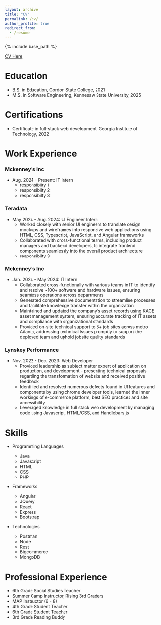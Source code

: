 ```yaml
---
layout: archive
title: "CV"
permalink: /cv/
author_profile: true
redirect_from:
  - /resume
---
```


{% include base_path %}

[CV Here](https://docs.google.com/document/d/1K9eIQ0heDLvsBsbeaVNY6f5b5yzQbfg5tw6a1BEO_MM/edit?usp=sharing)

Education
======
* B.S. in Education, Gordon State College, 2021
* M.S. in Software Engineering, Kennesaw State University, 2025

Certifications
======
* Certificate in full-stack web development, Georgia Institute of Technology, 2022

Work Experience
======
### Mckenney's Inc ###
* Aug. 2024 - Present: IT Intern
  *  responsibilty 1
  *  responsibilty 2
  *  responsibilty 3

### Teradata ###
* May 2024 - Aug. 2024: UI Engineer Intern 
  *  Worked closely with senior UI engineers to translate design mockups and wireframes into responsive web applications using HTML, CSS, Typescript, JavaScript, and Angular frameworks 
  *  Collaborated with cross-functional teams, including product managers and backend developers, to integrate frontend components seamlessly into the overall product architecture
  *  responsibilty 3

### Mckenney's Inc ###
* Jan. 2024 - May 2024: IT Intern
  * Collaborated cross-functionally with various teams in IT to identify and resolve ~100+ software and hardware issues, ensuring seamless operations across departments  
  * Generated comprehensive documentation to streamline processes and facilitate knowledge transfer within the organization
  * Maintained and updated the company's asset records using KACE asset management system, ensuring accurate tracking of IT assets and compliance with organizational standards 
  * Provided on-site technical support to 8+ job sites across metro Atlanta, addressing technical issues promptly to support the deployed team and uphold jobsite quality standards
  
### Lynskey Performance ###
* Nov. 2022 - Dec. 2023: Web Developer 
  * Provided leadership as subject matter expert of application on production, and development - presenting
    technical proposals regarding the transformation of website and received positive feedback
  * Identified and resolved numerous defects found in UI features and components by using chrome developer
    tools, learned the inner workings of e-commerce platform, best SEO practices and site accessibility
  * Leveraged knowledge in full stack web development by managing code using Javascript, HTML/CSS, and
    Handlebars.js
  
Skills
======
* Programming Languages 
  * Java 
  * Javascript
  * HTML
  * CSS 
  * PHP

* Frameworks 
  * Angular
  * JQuery
  * React
  * Express
  * Bootstrap

* Technologies 
  * Postman 
  * Node
  * Rest
  * Bigcommerce 
  * MongoDB
  
Professional Experience 
======
* 6th Grade Social Studies Teacher 
* Summer Camp Instructor, Rising 3rd Graders
* MAP Instructor (6 - 8)
* 4th Grade Student Teacher 
* 6th Grade Student Teacher  
* 3rd Grade Reading Buddy 

